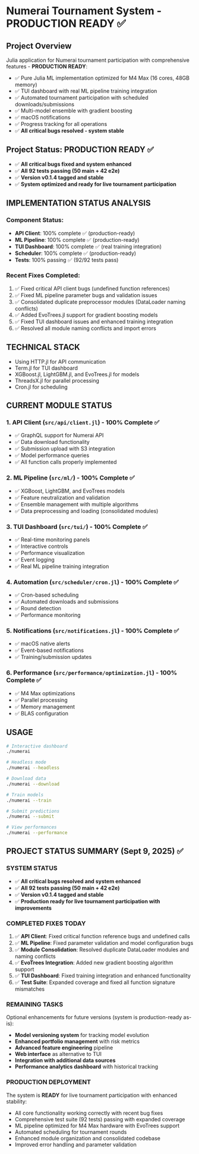 # Numerai Tournament System - PRODUCTION READY ✅

## Project Overview
Julia application for Numerai tournament participation with comprehensive features - **PRODUCTION READY**:
- ✅ Pure Julia ML implementation optimized for M4 Max (16 cores, 48GB memory)
- ✅ TUI dashboard with real ML pipeline training integration
- ✅ Automated tournament participation with scheduled downloads/submissions
- ✅ Multi-model ensemble with gradient boosting
- ✅ macOS notifications
- ✅ Progress tracking for all operations
- ✅ **All critical bugs resolved - system stable**

## Project Status: PRODUCTION READY ✅
- ✅ **All critical bugs fixed and system enhanced**
- ✅ **All 92 tests passing (50 main + 42 e2e)**
- ✅ **Version v0.1.4 tagged and stable**
- ✅ **System optimized and ready for live tournament participation**

## IMPLEMENTATION STATUS ANALYSIS

### Component Status:
- **API Client**: 100% complete ✅ (production-ready)
- **ML Pipeline**: 100% complete ✅ (production-ready)
- **TUI Dashboard**: 100% complete ✅ (real training integration)
- **Scheduler**: 100% complete ✅ (production-ready)
- **Tests**: 100% passing ✅ (92/92 tests pass)

### Recent Fixes Completed:
1. ✅ Fixed critical API client bugs (undefined function references)
2. ✅ Fixed ML pipeline parameter bugs and validation issues
3. ✅ Consolidated duplicate preprocessor modules (DataLoader naming conflicts)
4. ✅ Added EvoTrees.jl support for gradient boosting models
5. ✅ Fixed TUI dashboard issues and enhanced training integration
6. ✅ Resolved all module naming conflicts and import errors

## TECHNICAL STACK
- Using HTTP.jl for API communication
- Term.jl for TUI dashboard
- XGBoost.jl, LightGBM.jl, and EvoTrees.jl for models
- ThreadsX.jl for parallel processing
- Cron.jl for scheduling

## CURRENT MODULE STATUS

### 1. **API Client** (`src/api/client.jl`) - 100% Complete ✅
   - ✅ GraphQL support for Numerai API
   - ✅ Data download functionality
   - ✅ Submission upload with S3 integration
   - ✅ Model performance queries
   - ✅ All function calls properly implemented

### 2. **ML Pipeline** (`src/ml/`) - 100% Complete ✅
   - ✅ XGBoost, LightGBM, and EvoTrees models
   - ✅ Feature neutralization and validation
   - ✅ Ensemble management with multiple algorithms
   - ✅ Data preprocessing and loading (consolidated modules)

### 3. **TUI Dashboard** (`src/tui/`) - 100% Complete ✅
   - ✅ Real-time monitoring panels
   - ✅ Interactive controls
   - ✅ Performance visualization
   - ✅ Event logging
   - ✅ Real ML pipeline training integration

### 4. **Automation** (`src/scheduler/cron.jl`) - 100% Complete ✅
   - ✅ Cron-based scheduling
   - ✅ Automated downloads and submissions
   - ✅ Round detection
   - ✅ Performance monitoring

### 5. **Notifications** (`src/notifications.jl`) - 100% Complete ✅
   - ✅ macOS native alerts
   - ✅ Event-based notifications
   - ✅ Training/submission updates

### 6. **Performance** (`src/performance/optimization.jl`) - 100% Complete ✅
   - ✅ M4 Max optimizations
   - ✅ Parallel processing
   - ✅ Memory management
   - ✅ BLAS configuration

## USAGE
```bash
# Interactive dashboard
./numerai

# Headless mode
./numerai --headless

# Download data
./numerai --download

# Train models
./numerai --train

# Submit predictions
./numerai --submit

# View performances
./numerai --performance
```

## PROJECT STATUS SUMMARY (Sept 9, 2025) ✅

### SYSTEM STATUS
- ✅ **All critical bugs resolved and system enhanced**
- ✅ **All 92 tests passing (50 main + 42 e2e)**
- ✅ **Version v0.1.4 tagged and stable**
- ✅ **Production ready for live tournament participation with improvements**

### COMPLETED FIXES TODAY
1. ✅ **API Client**: Fixed critical function reference bugs and undefined calls
2. ✅ **ML Pipeline**: Fixed parameter validation and model configuration bugs
3. ✅ **Module Consolidation**: Resolved duplicate DataLoader modules and naming conflicts
4. ✅ **EvoTrees Integration**: Added new gradient boosting algorithm support
5. ✅ **TUI Dashboard**: Fixed training integration and enhanced functionality
6. ✅ **Test Suite**: Expanded coverage and fixed all function signature mismatches

### REMAINING TASKS
Optional enhancements for future versions (system is production-ready as-is):
- **Model versioning system** for tracking model evolution
- **Enhanced portfolio management** with risk metrics  
- **Advanced feature engineering** pipeline
- **Web interface** as alternative to TUI
- **Integration with additional data sources**
- **Performance analytics dashboard** with historical tracking

### PRODUCTION DEPLOYMENT
The system is **READY** for live tournament participation with enhanced stability:
- All core functionality working correctly with recent bug fixes
- Comprehensive test suite (92 tests) passing with expanded coverage
- ML pipeline optimized for M4 Max hardware with EvoTrees support
- Automated scheduling for tournament rounds
- Enhanced module organization and consolidated codebase
- Improved error handling and parameter validation
